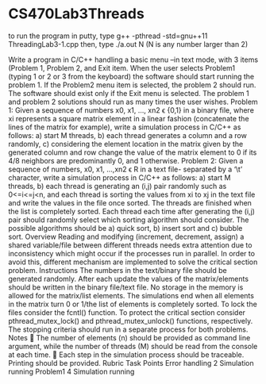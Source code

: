# CS470Lab3Threads

to run the program in putty, type
g++ -pthread -std=gnu++11 ThreadingLab3-1.cpp
then, type ./a.out N
(N is any number larger than 2)

Write a program in C/C++ handling a basic menu –in text mode, with 3 items (Problem 1, Problem 2, and Exit item. When the user selects Problem1 (typing 1 or 2 or 3 from the keyboard) the software should start running the problem 1. If the Problem2 menu item is selected, the problem 2 should run. The software should exist only if the Exit menu is selected. The problem 1 and problem 2 solutions should run as many times the user wishes. 
Problem 1: Given a sequence of numbers x0, x1, …, xn2 ϵ {0,1} in a binary file, where xi represents a square matrix element in a linear fashion (concatenate the lines of the matrix for example), write a simulation process in C/C++ as follows: a) start M threads, b) each thread generates a column and a row randomly, c) considering the element location in the matrix given by the generated column and row change the value of the matrix element to 0 if its 4/8 neighbors are predominantly 0, and 1 otherwise.
Problem 2: Given a sequence of numbers, x0, x1, …,xn2 ϵ R in a text file- separated by a ‘\t’ character, write a simulation process in C/C++ as follows: a) start M threads, b) each thread is generating an (i,j) pair randomly such as 0<=i<=j<n, and each thread is sorting the values from xi to xj in the text file and write the values in the file once sorted. The threads are finished when the list is completely sorted. Each thread each time after generating the (i,j) pair should randomly select which sorting algorithm should consider. The possible algorithms should be a) quick sort, b) insert sort and c) bubble sort.
Overview
Reading and modifying (increment, decrement, assign) a shared variable/file between different threads needs extra attention due to inconsistency which might occur if the processes run in parallel. In order to avoid this, different mechanism are implemented to solve the critical section problem.
Instructions
The numbers in the text/binary file should be generated randomly. After each update the values of the matrix/elements should be written in the binary file/text file. No storage in the memory is allowed for the matrix/list elements. The simulations end when all elements in the matrix turn 0 or 1/the list of elements is completely sorted.
To lock the files consider the fcntl() function. To protect the critical section consider pthread_mutex_lock() and pthread_mutex_unlock() functions, respectively. The stopping criteria should run in a separate process for both problems.
Notes
 The number of elements (n) should be provided as command line argument, while the number of threads (M) should be read from the console at each time.
 Each step in the simulation process should be traceable. Printing should be provided.
Rubric
Task
Points
Error handling
2
Simulation running Problem1
4
Simulation running
